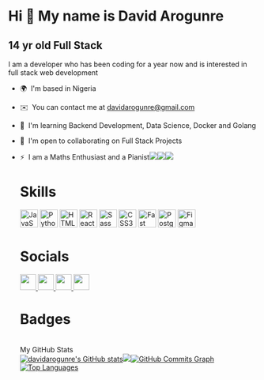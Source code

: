 Hi 👋 My name is David Arogunre
===============================

14 yr old Full Stack
--------------------

I am a developer who has been coding for a year now and is interested in full stack web development

*   🌍  I'm based in Nigeria
*   ✉️  You can contact me at [davidarogunre@gmail.com](mailto:davidarogunre@gmail.com)
*   🧠  I'm learning Backend Development, Data Science, Docker and Golang
*   🤝  I'm open to collaborating on Full Stack Projects
*   ⚡  I am a Maths Enthusiast and a Pianist<a href="https://www.twitter.com/darogunre" target="_blank" rel="noreferrer"><img
                  src="https://img.shields.io/twitter/follow/darogunre?logo=twitter&style=for-the-badge&color=0891b2&labelColor=1c1917"
                /></a><a href="https://www.github.com/davidarogunre" target="_blank" rel="noreferrer"><img
                  src="https://img.shields.io/github/followers/davidarogunre?logo=github&style=for-the-badge&color=0891b2&labelColor=1c1917" /></a><a href="https://www.twitch.tv/davidarogunre" target="_blank" rel="noreferrer"><img src="https://img.shields.io/twitch/status/davidarogunre?logo=twitchsx&style=for-the-badge&color=0891b2&labelColor=1c1917&label=TWITCH+STATUS" /></a><h1>Skills</h1><p align="left">
                                <a href="https://developer.mozilla.org/en-US/docs/Web/JavaScript" target="_blank" rel="noreferrer"><img src="https://raw.githubusercontent.com/danielcranney/readme-generator/main/public/icons/skills/javascript-colored.svg" width="36" height="36" alt="JavaScript" /></a>
                                <a href="https://www.python.org/" target="_blank" rel="noreferrer"><img src="https://raw.githubusercontent.com/danielcranney/readme-generator/main/public/icons/skills/python-colored.svg" width="36" height="36" alt="Python" /></a>
                                <a href="https://developer.mozilla.org/en-US/docs/Glossary/HTML5" target="_blank" rel="noreferrer"><img src="https://raw.githubusercontent.com/danielcranney/readme-generator/main/public/icons/skills/html5-colored.svg" width="36" height="36" alt="HTML5" /></a>
                                <a href="https://reactjs.org/" target="_blank" rel="noreferrer"><img src="https://raw.githubusercontent.com/danielcranney/readme-generator/main/public/icons/skills/react-colored.svg" width="36" height="36" alt="React" /></a>
                                <a href="https://sass-lang.com/" target="_blank" rel="noreferrer"><img src="https://raw.githubusercontent.com/danielcranney/readme-generator/main/public/icons/skills/sass-colored.svg" width="36" height="36" alt="Sass" /></a>
                                <a href="https://www.w3.org/TR/CSS/#css" target="_blank" rel="noreferrer"><img src="https://raw.githubusercontent.com/danielcranney/readme-generator/main/public/icons/skills/css3-colored.svg" width="36" height="36" alt="CSS3" /></a>
                                <a href="https://fastapi.tiangolo.com/" target="_blank" rel="noreferrer"><img src="https://raw.githubusercontent.com/danielcranney/readme-generator/main/public/icons/skills/fastapi-colored.svg" width="36" height="36" alt="Fast API" /></a>
                                <a href="https://www.postgresql.org/" target="_blank" rel="noreferrer"><img src="https://raw.githubusercontent.com/danielcranney/readme-generator/main/public/icons/skills/postgresql-colored.svg" width="36" height="36" alt="PostgreSQL" /></a>
                                <a href="https://www.figma.com/" target="_blank" rel="noreferrer"><img src="https://raw.githubusercontent.com/danielcranney/readme-generator/main/public/icons/skills/figma-colored.svg" width="36" height="36" alt="Figma" /></a>
                    </p>
                    <h1>Socials</h1>
                  
      <p align="left"><a href="https://discord.com/users/davidarogunre" target="_blank" rel="noreferrer"><img src="https://raw.githubusercontent.com/danielcranney/readme-generator/main/public/icons/socials/discord.svg" width="32" height="32" /></a><a href="https://www.github.com/davidarogunre" target="_blank" rel="noreferrer">    <img src="https://raw.githubusercontent.com/danielcranney/readme-generator/main/public/icons/socials/github-dark.svg" width="32" height="32" /></a><a href="https://www.twitter.com/darogunre" target="_blank" rel="noreferrer">    <img src="https://raw.githubusercontent.com/danielcranney/readme-generator/main/public/icons/socials/twitter.svg" width="32" height="32" /></a><a href="https://www.twitch.tv/davidarogunre" target="_blank" rel="noreferrer">    <img src="https://raw.githubusercontent.com/danielcranney/readme-generator/main/public/icons/socials/twitch.svg" width="32" height="32" /></a></p><h1>Badges</h1><br>My GitHub Stats</br><a href="http://www.github.com/davidarogunre"><img src="https://github-readme-stats.vercel.app/api?username=davidarogunre&show_icons=true&hide=&count_private=true&title_color=0891b2&text_color=ffffff&icon_color=0891b2&bg_color=1c1917&hide_border=true&show_icons=true" alt="davidarogunre's GitHub stats" /></a><a href="http://www.github.com/davidarogunre"><img src="https://github-readme-streak-stats.herokuapp.com/?user=davidarogunre&stroke=ffffff&background=1c1917&ring=0891b2&fire=0891b2&currStreakNum=ffffff&currStreakLabel=0891b2&sideNums=ffffff&sideLabels=ffffff&dates=ffffff&hide_border=true" /></a><a href="http://www.github.com/davidarogunre"><img src="https://activity-graph.herokuapp.com/graph?username=davidarogunre&bg_color=1c1917&color=ffffff&line=0891b2&point=ffffff&area_color=1c1917&area=true&hide_border=true&custom_title=GitHub%20Commits%20Graph" alt="GitHub Commits Graph" /></a><a href="https://github.com/davidarogunre" align="left"><img src="https://github-readme-stats.vercel.app/api/top-langs/?username=davidarogunre&langs_count=10&title_color=0891b2&text_color=ffffff&icon_color=0891b2&bg_color=1c1917&hide_border=true&locale=en&custom_title=Top%20%Languages" alt="Top Languages" /></a>
